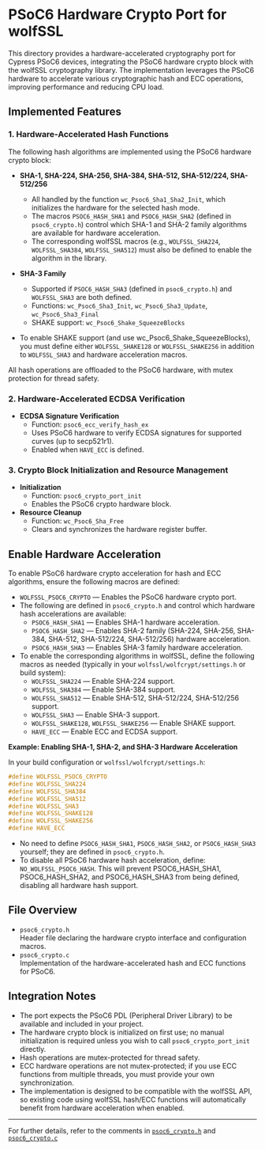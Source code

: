 # PSoC6 Hardware Crypto Port for wolfSSL

This directory provides a hardware-accelerated cryptography port for Cypress PSoC6 devices, integrating the PSoC6 hardware crypto block with the wolfSSL cryptography library. The implementation leverages the PSoC6 hardware to accelerate various cryptographic hash and ECC operations, improving performance and reducing CPU load.

## Implemented Features

### 1. Hardware-Accelerated Hash Functions

The following hash algorithms are implemented using the PSoC6 hardware crypto block:

- **SHA-1, SHA-224, SHA-256, SHA-384, SHA-512, SHA-512/224, SHA-512/256**  
  - All handled by the function `wc_Psoc6_Sha1_Sha2_Init`, which initializes the hardware for the selected hash mode.
  - The macros `PSOC6_HASH_SHA1` and `PSOC6_HASH_SHA2` (defined in `psoc6_crypto.h`) control which SHA-1 and SHA-2 family algorithms are available for hardware acceleration.
  - The corresponding wolfSSL macros (e.g., `WOLFSSL_SHA224`, `WOLFSSL_SHA384`, `WOLFSSL_SHA512`) must also be defined to enable the algorithm in the library.

- **SHA-3 Family**  
  - Supported if `PSOC6_HASH_SHA3` (defined in `psoc6_crypto.h`) and `WOLFSSL_SHA3` are both defined.
  - Functions: `wc_Psoc6_Sha3_Init`, `wc_Psoc6_Sha3_Update`, `wc_Psoc6_Sha3_Final`
  - SHAKE support: `wc_Psoc6_Shake_SqueezeBlocks`
 - To enable SHAKE support (and use wc_Psoc6_Shake_SqueezeBlocks), you must define either `WOLFSSL_SHAKE128` or `WOLFSSL_SHAKE256` in addition to `WOLFSSL_SHA3` and hardware acceleration macros.

All hash operations are offloaded to the PSoC6 hardware, with mutex protection for thread safety.

### 2. Hardware-Accelerated ECDSA Verification

- **ECDSA Signature Verification**  
  - Function: `psoc6_ecc_verify_hash_ex`
  - Uses PSoC6 hardware to verify ECDSA signatures for supported curves (up to secp521r1).
  - Enabled when `HAVE_ECC` is defined.

### 3. Crypto Block Initialization and Resource Management

- **Initialization**  
  - Function: `psoc6_crypto_port_init`
  - Enables the PSoC6 crypto hardware block.
- **Resource Cleanup**  
  - Function: `wc_Psoc6_Sha_Free`
  - Clears and synchronizes the hardware register buffer.

## Enable Hardware Acceleration

To enable PSoC6 hardware crypto acceleration for hash and ECC algorithms, ensure the following macros are defined:

- `WOLFSSL_PSOC6_CRYPTO` — Enables the PSoC6 hardware crypto port.
- The following are defined in `psoc6_crypto.h` and control which hardware hash accelerations are available:
  - `PSOC6_HASH_SHA1` — Enables SHA-1 hardware acceleration.
  - `PSOC6_HASH_SHA2` — Enables SHA-2 family (SHA-224, SHA-256, SHA-384, SHA-512, SHA-512/224, SHA-512/256) hardware acceleration.
  - `PSOC6_HASH_SHA3` — Enables SHA-3 family hardware acceleration.
- To enable the corresponding algorithms in wolfSSL, define the following macros as needed (typically in your `wolfssl/wolfcrypt/settings.h` or build system):
  - `WOLFSSL_SHA224` — Enable SHA-224 support.
  - `WOLFSSL_SHA384` — Enable SHA-384 support.
  - `WOLFSSL_SHA512` — Enable SHA-512, SHA-512/224, SHA-512/256 support.
  - `WOLFSSL_SHA3` — Enable SHA-3 support.
  - `WOLFSSL_SHAKE128`, `WOLFSSL_SHAKE256` — Enable SHAKE support.
  - `HAVE_ECC` — Enable ECC and ECDSA support.

**Example: Enabling SHA-1, SHA-2, and SHA-3 Hardware Acceleration**

In your build configuration or `wolfssl/wolfcrypt/settings.h`:
```c
#define WOLFSSL_PSOC6_CRYPTO
#define WOLFSSL_SHA224
#define WOLFSSL_SHA384
#define WOLFSSL_SHA512
#define WOLFSSL_SHA3
#define WOLFSSL_SHAKE128
#define WOLFSSL_SHAKE256
#define HAVE_ECC
```
- No need to define `PSOC6_HASH_SHA1`, `PSOC6_HASH_SHA2`, or `PSOC6_HASH_SHA3` yourself; they are defined in `psoc6_crypto.h`.
- To disable all PSoC6 hardware hash acceleration, define: `NO_WOLFSSL_PSOC6_HASH`. This will prevent PSOC6_HASH_SHA1, PSOC6_HASH_SHA2, and PSOC6_HASH_SHA3 from being defined, disabling all hardware hash support.

## File Overview

- `psoc6_crypto.h`  
  Header file declaring the hardware crypto interface and configuration macros.
- `psoc6_crypto.c`  
  Implementation of the hardware-accelerated hash and ECC functions for PSoC6.

## Integration Notes

- The port expects the PSoC6 PDL (Peripheral Driver Library) to be available and included in your project.
- The hardware crypto block is initialized on first use; no manual initialization is required unless you wish to call `psoc6_crypto_port_init` directly.
- Hash operations are mutex-protected for thread safety.
- ECC hardware operations are not mutex-protected; if you use ECC functions from multiple threads, you must provide your own synchronization.
- The implementation is designed to be compatible with the wolfSSL API, so existing code using wolfSSL hash/ECC functions will automatically benefit from hardware acceleration when enabled.

---

For further details, refer to the comments in [`psoc6_crypto.h`](wolfssl/wolfssl-master/wolfcrypt/port/cypress/psoc6_crypto.h) and [`psoc6_crypto.c`](wolfssl/wolfssl-master/wolfcrypt/src/port/cypress/psoc6_crypto.c)